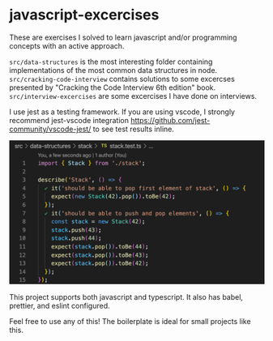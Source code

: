# javascript-excercises

These are exercises I solved to learn javascript and/or programming concepts with an active approach.

`src/data-structures` is the most interesting folder containing implementations of the most common data structures in node.
`src/cracking-code-interview` contains solutions to some excercses presented by "Cracking the Code Interview 6th edition" book.
`src/interview-excercises` are some excercises I have done on interviews.

I use jest as a testing framework. If you are using vscode, I strongly recommend jest-vscode integration https://github.com/jest-community/vscode-jest/ to see test results inline.

![jest screenshot](jest-screenshot.png)

This project supports both javascript and typescript. It also has babel, prettier, and eslint configured.

Feel free to use any of this! The boilerplate is ideal for small projects like this.
